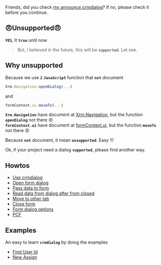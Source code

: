 Friends, did you check [my announce crmdialog](https://www.phuocle.net/post/2020-06-14-crmdialog/)? If no, please check it before you continue.

## 😠Unsupported😠

**```YES```**, It **```true```** until now

>But, I believed in the future, this will be **```supported```**. Let see.

## Why unsupported

Because we use **```2```** **```JavaScript```** function that **```not```** document

```js
Xrm.Navigation.openDialog(...)
```

and

```js
formContext.ui.moveTo(...)
```

**```Xrm.Navigation```** have document at [Xrm.Navigation](https://docs.microsoft.com/en-us/powerapps/developer/model-driven-apps/clientapi/reference/xrm-navigation), but the function **```openDialog```** not there 😠\
**```formContext.ui```** have document at [formContext.ui](https://docs.microsoft.com/en-us/powerapps/developer/model-driven-apps/clientapi/reference/formcontext-ui), but the function **```moveTo```** not there  😠

Because **```not```** document, it mean **```unsupported```**. Easy !!!

Ok, if your project need a dialog **```supported```**, please find another way.

## Howtos

- [Use crmdialog](docs)
- [Open form dialog](docs/others/OpenFormDialog)
- [Pass data to form](docs/others/PassDataToForm)
- [Read data from dialog after from closed](docs/others/ReadDataAfterFormClosed)
- [Move to other tab](docs/others/MoveToOtherTab)
- [Close form](docs/others/CloseForm)
- [Form dialog options](docs/others/FormDialogOptions)
- [PCF](docs/others/PCF)

## Examples

An easy to learn **```crmdialog```** by doing the examples

- [Find User Id](examples/example01)
- [New Assign](examples/example02)
